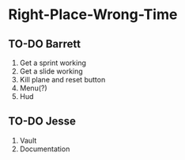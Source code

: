 # Right-Place-Wrong-Time

## TO-DO Barrett
1. Get a sprint working
2. Get a slide working
3. Kill plane and reset button
4. Menu(?)
5. Hud

## TO-DO Jesse
1. Vault
2. Documentation
